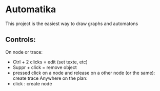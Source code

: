 Automatika
=========
This project is the easiest way to draw graphs and automatons  
  
Controls:
--------------
On node or trace: 
* Ctrl + 2 clicks = edit (set texte, etc)
* Suppr + click = remove object
* pressed click on a node and release on a other node (or the same): create trace
Anywhere on the plan:
* click : create node

